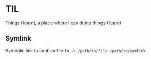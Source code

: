 # TIL
Things I learnt, a place where I can dump things I learnt

## Symlink
Symbolic link to another file
`ln -s /path/to/file /path/to/symlink`
